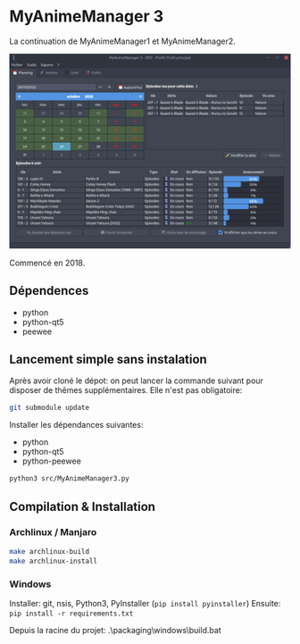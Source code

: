 # MyAnimeManager 3

La continuation de MyAnimeManager1 et MyAnimeManager2.

![](docs/imgs/2022-10-28-01-43-43.png)

Commencé en 2018.

## Dépendences
- python
- python-qt5
- peewee

## Lancement simple sans instalation

Après avoir cloné le dépot: on peut lancer la commande suivant pour disposer de thêmes supplémentaires. Elle n'est pas obligatoire:

```sh
git submodule update
```

Installer les dépendances suivantes:

- python
- python-qt5
- python-peewee

```sh
python3 src/MyAnimeManager3.py
```

## Compilation & Installation

### Archlinux / Manjaro

```sh
make archlinux-build
make archlinux-install
```

### Windows

Installer: git, nsis, Python3, PyInstaller (```pip install pyinstaller```)
Ensuite: ```pip install -r requirements.txt```

Depuis la racine du projet:
.\packaging\windows\build.bat
